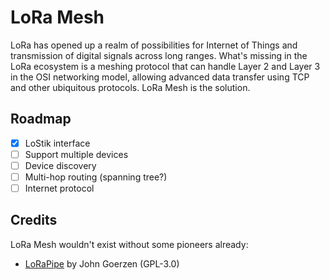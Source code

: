 # LoRa Mesh

LoRa has opened up a realm of possibilities for Internet of Things and 
transmission of digital signals across long ranges. What's missing in
the LoRa ecosystem is a meshing protocol that can handle Layer 2 and Layer
3 in the OSI networking model, allowing advanced data transfer using TCP and
other ubiquitous protocols. LoRa Mesh is the solution.

## Roadmap

- [x] LoStik interface
- [ ] Support multiple devices
- [ ] Device discovery
- [ ] Multi-hop routing (spanning tree?)
- [ ] Internet protocol

## Credits
LoRa Mesh wouldn't exist without some pioneers already:

- [LoRaPipe](https://github.com/jgoerzen/lorapipe) by John Goerzen (GPL-3.0)
